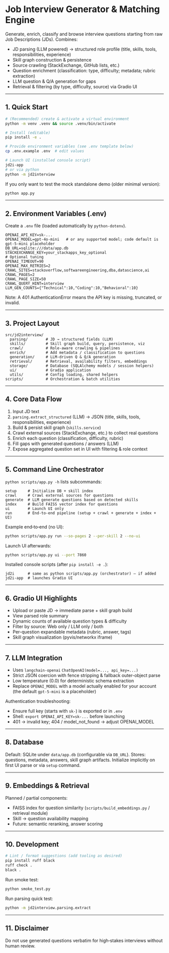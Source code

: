 # Job Interview Generator & Matching Engine

Generate, enrich, classify and browse interview questions starting from raw Job Descriptions (JDs). Combines:
- JD parsing (LLM powered) → structured role profile (title, skills, tools, responsibilities, experience)
- Skill graph construction & persistence
- Source crawling (StackExchange, GitHub lists, etc.)
- Question enrichment (classification: type, difficulty; metadata; rubric extraction)
- LLM question & Q/A generation for gaps
- Retrieval & filtering (by type, difficulty, source) via Gradio UI

---
## 1. Quick Start
```bash
# (Recommended) create & activate a virtual environment
python -m venv .venv && source .venv/bin/activate

# Install (editable)
pip install -e .

# Provide environment variables (see .env template below)
cp .env.example .env  # edit values

# Launch UI (installed console script)
jd2i-app
# or via python
python -m jd2interview
```

If you only want to test the mock standalone demo (older minimal version):
```bash
python app.py
```

---
## 2. Environment Variables (.env)
Create a `.env` file (loaded automatically by `python-dotenv`).
```
OPENAI_API_KEY=sk-...
OPENAI_MODEL=gpt-4o-mini   # or any supported model; code default is gpt-5-mini placeholder
DB_URL=sqlite:///data/app.db
STACKEXCHANGE_KEY=your_stackapps_key_optional
# Optional tuning
OPENAI_TIMEOUT=90
OPENAI_MAX_RETRIES=2
CRAWL_SITES=stackoverflow,softwareengineering,dba,datascience,ai
CRAWL_PAGES=2
CRAWL_PAGE_SIZE=50
CRAWL_QUERY_HINT=interview
LLM_GEN_COUNTS={"Technical":10,"Coding":10,"Behavioral":10}
```
Note: A 401 AuthenticationError means the API key is missing, truncated, or invalid.

---
## 3. Project Layout
```
src/jd2interview/
  parsing/        # JD → structured fields (LLM)
  skills/         # Skill graph build, query, persistence, viz
  crawl/          # Role-aware crawling & pipelines
  enrich/         # Add metadata / classification to questions
  generation/     # LLM-driven Q & Q/A generation
  retrieval/      # Retrieval, availability filters, embeddings
  storage/        # Database (SQLAlchemy models / session helpers)
  ui/             # Gradio application
  utils/          # Config loading, shared helpers
scripts/          # Orchestration & batch utilities
```

---
## 4. Core Data Flow
1. Input JD text
2. `parsing.extract_structured` (LLM) → JSON (title, skills, tools, responsibilities, experience)
3. Build & persist skill graph (`skills.service`)
4. Crawl external sources (StackExchange, etc.) to collect real questions
5. Enrich each question (classification, difficulty, rubric)
6. Fill gaps with generated questions / answers (LLM)
7. Expose aggregated question set in UI with filtering & role context

---
## 5. Command Line Orchestrator
`python scripts/app.py -h` lists subcommands:
```
setup     # Initialize DB + skill index
crawl     # Crawl external sources for questions
generate  # LLM generate questions based on detected skills
index     # Build FAISS vector index for questions
ui        # Launch UI only
run       # End-to-end pipeline (setup + crawl + generate + index + UI)
```
Example end‑to‑end (no UI):
```bash
python scripts/app.py run --so-pages 2 --per-skill 2 --no-ui
```
Launch UI afterwards:
```bash
python scripts/app.py ui --port 7860
```

Installed console scripts (after `pip install -e .`):
```
jd2i      # same as python scripts/app.py (orchestrator) – if added
jd2i-app  # launches Gradio UI
```

---
## 6. Gradio UI Highlights
- Upload or paste JD → immediate parse + skill graph build
- View parsed role summary
- Dynamic counts of available question types & difficulty
- Filter by source: Web only / LLM only / both
- Per-question expandable metadata (rubric, answer, tags)
- Skill graph visualization (pyvis/networkx iframe)

---
## 7. LLM Integration
- Uses `langchain-openai` `ChatOpenAI(model=..., api_key=...)`
- Strict JSON coercion with fence stripping & fallback outer-object parse
- Low temperature (0.0) for deterministic schema extraction
- Replace `OPENAI_MODEL` with a model actually enabled for your account (the default `gpt-5-mini` is a placeholder)

Authentication troubleshooting:
- Ensure full key (starts with `sk-`) is exported or in `.env`
- Shell: `export OPENAI_API_KEY=sk-...` before launching
- 401 → invalid key; 404 / model_not_found → adjust OPENAI_MODEL

---
## 8. Database
Default: SQLite under `data/app.db` (configurable via `DB_URL`).
Stores: questions, metadata, answers, skill graph artifacts.
Initialize implicitly on first UI parse or via `setup` command.

---
## 9. Embeddings & Retrieval
Planned / partial components:
- FAISS index for question similarity (`scripts/build_embeddings.py` / retrieval module)
- Skill → question availability mapping
- Future: semantic reranking, answer scoring

---
## 10. Development
```bash
# Lint / format suggestions (add tooling as desired)
pip install ruff black
ruff check .
black .
```
Run smoke test:
```bash
python smoke_test.py
```
Run parsing quick test:
```bash
python -m jd2interview.parsing.extract
```

---
<!---

## 11. Testing JD Parsing Without an API Key
If no key is present the config prints a warning and LLM calls will fail fast. For offline dev you can stub or mock `extract_structured` or set a dummy implementation.

---
## 12. Roadmap (Short)
- Replace placeholder model name with stable defaults
- Expand crawler sources & rate limiting
- Advanced difficulty calibration using historical acceptance
- Semantic vector retrieval integration in UI
- Interview package export (PDF / JSON bundle)
- Automated evaluation rubric generation improvements

---
-->

## 11. Disclaimer
Do not use generated questions verbatim for high‑stakes interviews without human review.
